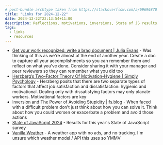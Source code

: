 ```yaml
---
# post-bundle archtype taken from https://stackoverflow.com/a/69690870
title: "Links for 2024-12-22"
date: 2024-12-22T22:13:54+11:00
description: Reflections, motivations, inversions, State of JS results, and the weather
tags:
  - links
  - resources
---
```


- [Get your work recognized: write a brag document | Julia Evans](https://jvns.ca/blog/brag-documents/) - Was thinking of this as we're almost at the end of another year. Create a doc to capture all your accomplishments so you can remember them and reflect on what you've done. Consider sharing it with your manager and peer reviewers so they can remember what you did too
- [Herzberg’s Two-Factor Theory Of Motivation-Hygiene | Simply Psychology](https://www.simplypsychology.org/herzbergs-two-factor-theory.html) - Herzberg posits that there are two separate types of factors that affect job satisfaction and dissatisfaction: hygienic and motivational. Dealing only with dissatisfying factors may only placate workers. Motivational factors are key
- [Inversion and The Power of Avoiding Stupidity | fs.blog](https://fs.blog/inversion/) - When faced with a difficult problem don't just think about how you can solve it. Think about how you could worsen or exacerbate a problem and avoid those actions
- [State of JavaScript 2024](https://2024.stateofjs.com/en-US) - Results for this year's State of JavaScript survey
- [Vanilla Weather](https://vanillaweather.com/) - A weather app with no ads, and no tracking. I'm unsure which weather model / API this uses so YMMV
